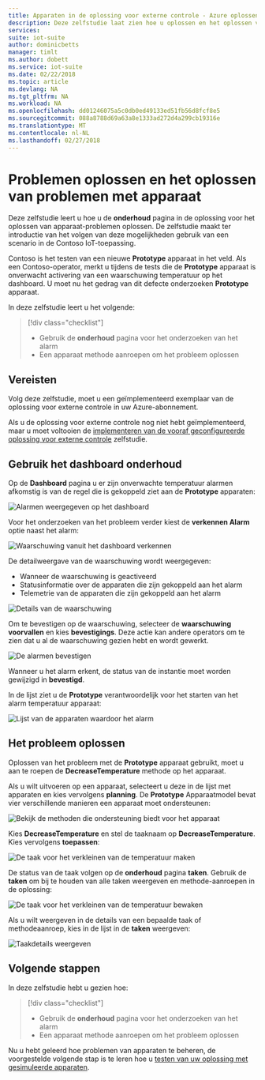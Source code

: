 ```yaml
---
title: Apparaten in de oplossing voor externe controle - Azure oplossen | Microsoft Docs
description: Deze zelfstudie laat zien hoe u oplossen en het oplossen van problemen met apparaten in de oplossing voor externe controle.
services: 
suite: iot-suite
author: dominicbetts
manager: timlt
ms.author: dobett
ms.service: iot-suite
ms.date: 02/22/2018
ms.topic: article
ms.devlang: NA
ms.tgt_pltfrm: NA
ms.workload: NA
ms.openlocfilehash: dd01246075a5c0db0ed49133ed51fb56d8fcf8e5
ms.sourcegitcommit: 088a8788d69a63a8e1333ad272d4a299cb19316e
ms.translationtype: MT
ms.contentlocale: nl-NL
ms.lasthandoff: 02/27/2018
---
```

# <a name="troubleshoot-and-remediate-device-issues"></a>Problemen oplossen en het oplossen van problemen met apparaat

Deze zelfstudie leert u hoe u de **onderhoud** pagina in de oplossing voor het oplossen van apparaat-problemen oplossen. De zelfstudie maakt ter introductie van het volgen van deze mogelijkheden gebruik van een scenario in de Contoso IoT-toepassing.

Contoso is het testen van een nieuwe **Prototype** apparaat in het veld. Als een Contoso-operator, merkt u tijdens de tests die de **Prototype** apparaat is onverwacht activering van een waarschuwing temperatuur op het dashboard. U moet nu het gedrag van dit defecte onderzoeken **Prototype** apparaat.

In deze zelfstudie leert u het volgende:

>[!div class="checklist"]
> * Gebruik de **onderhoud** pagina voor het onderzoeken van het alarm
> * Een apparaat methode aanroepen om het probleem oplossen

## <a name="prerequisites"></a>Vereisten

Volg deze zelfstudie, moet u een geïmplementeerd exemplaar van de oplossing voor externe controle in uw Azure-abonnement.

Als u de oplossing voor externe controle nog niet hebt geïmplementeerd, maar u moet voltooien de [implementeren van de vooraf geconfigureerde oplossing voor externe controle](iot-suite-remote-monitoring-deploy.md) zelfstudie.

## <a name="use-the-maintenance-dashboard"></a>Gebruik het dashboard onderhoud

Op de **Dashboard** pagina u er zijn onverwachte temperatuur alarmen afkomstig is van de regel die is gekoppeld ziet aan de **Prototype** apparaten:

![Alarmen weergegeven op het dashboard](media/iot-suite-remote-monitoring-maintain/dashboardalarm.png)

Voor het onderzoeken van het probleem verder kiest de **verkennen Alarm** optie naast het alarm:

![Waarschuwing vanuit het dashboard verkennen](media/iot-suite-remote-monitoring-maintain/dashboardexplorealarm.png)

De detailweergave van de waarschuwing wordt weergegeven:

* Wanneer de waarschuwing is geactiveerd
* Statusinformatie over de apparaten die zijn gekoppeld aan het alarm
* Telemetrie van de apparaten die zijn gekoppeld aan het alarm

![Details van de waarschuwing](media/iot-suite-remote-monitoring-maintain/maintenancealarmdetail.png)

Om te bevestigen op de waarschuwing, selecteer de **waarschuwing voorvallen** en kies **bevestigings**. Deze actie kan andere operators om te zien dat u al de waarschuwing gezien hebt en wordt gewerkt.

![De alarmen bevestigen](media/iot-suite-remote-monitoring-maintain/maintenanceacknowledge.png)

Wanneer u het alarm erkent, de status van de instantie moet worden gewijzigd in **bevestigd**.

In de lijst ziet u de **Prototype** verantwoordelijk voor het starten van het alarm temperatuur apparaat:

![Lijst van de apparaten waardoor het alarm](media/iot-suite-remote-monitoring-maintain/maintenanceresponsibledevice.png)

## <a name="remediate-the-issue"></a>Het probleem oplossen

Oplossen van het probleem met de **Prototype** apparaat gebruikt, moet u aan te roepen de **DecreaseTemperature** methode op het apparaat.

Als u wilt uitvoeren op een apparaat, selecteert u deze in de lijst met apparaten en kies vervolgens **planning**. De **Prototype** Apparaatmodel bevat vier verschillende manieren een apparaat moet ondersteunen:

![Bekijk de methoden die ondersteuning biedt voor het apparaat](media/iot-suite-remote-monitoring-maintain/maintenancemethods.png)

Kies **DecreaseTemperature** en stel de taaknaam op **DecreaseTemperature**. Kies vervolgens **toepassen**:

![De taak voor het verkleinen van de temperatuur maken](media/iot-suite-remote-monitoring-maintain/maintenancecreatejob.png)

De status van de taak volgen op de **onderhoud** pagina **taken**. Gebruik de **taken** om bij te houden van alle taken weergeven en methode-aanroepen in de oplossing:

![De taak voor het verkleinen van de temperatuur bewaken](media/iot-suite-remote-monitoring-maintain/maintenancerunningjob.png)

Als u wilt weergeven in de details van een bepaalde taak of methodeaanroep, kies in de lijst in de **taken** weergeven:

![Taakdetails weergeven](media/iot-suite-remote-monitoring-maintain/maintenancejobdetail.png)

## <a name="next-steps"></a>Volgende stappen

In deze zelfstudie hebt u gezien hoe:

<!-- Repeat task list from intro -->
>[!div class="checklist"]
> * Gebruik de **onderhoud** pagina voor het onderzoeken van het alarm
> * Een apparaat methode aanroepen om het probleem oplossen

Nu u hebt geleerd hoe problemen van apparaten te beheren, de voorgestelde volgende stap is te leren hoe u [testen van uw oplossing met gesimuleerde apparaten](iot-suite-remote-monitoring-test.md).

<!-- Next tutorials in the sequence -->